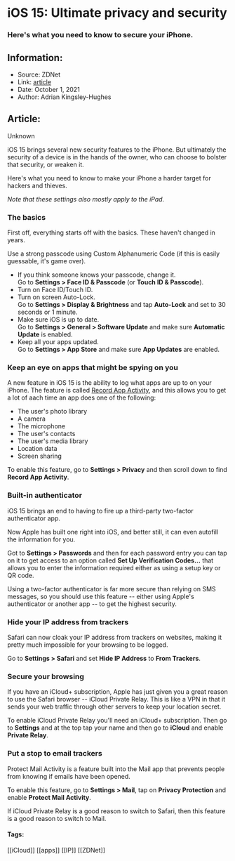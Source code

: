 # iOS 15: Ultimate privacy and security
### Here's what you need to know to secure your iPhone.

## Information:
+ Source: ZDNet
+ Link: [article](https://www.zdnet.com/article/ios-15-ultimate-privacy-and-security/)
+ Date: October 1, 2021
+ Author: Adrian Kingsley-Hughes


## Article:
Unknown

iOS 15 brings several new security features to the iPhone. But ultimately the security of a device is in the hands of the owner, who can choose to bolster that security, or weaken it.

Here's what you need to know to make your iPhone a harder target for hackers and thieves.

*Note that these settings also mostly apply to the iPad.*

### The basics

First off, everything starts off with the basics. These haven't changed in years.

Use a strong passcode using Custom Alphanumeric Code (if this is easily guessable, it's game over). 

* If you think someone knows your passcode, change it.  
Go to **Settings > Face ID & Passcode** (or **Touch ID & Passcode**).
* Turn on Face ID/Touch ID.
* Turn on screen Auto-Lock.  
Go to **Settings > Display & Brightness** and tap **Auto-Lock** and set to 30 seconds or 1 minute.
* Make sure iOS is up to date.  
Go to **Settings > General > Software Update** and make sure **Automatic Update** is enabled.
* Keep all your apps updated.  
Go to **Settings > App Store** and make sure **App Updates** are enabled.

### Keep an eye on apps that might be spying on you

A new feature in iOS 15 is the ability to log what apps are up to on your iPhone. The feature is called [Record App Activity](https://www.zdnet.com/article/ios-15-lets-you-spy-on-apps-that-might-be-spying-on-you/), and this allows you to get a lot of aach time an app does one of the following:

* The user's photo library
* A camera
* The microphone
* The user's contacts
* The user's media library
* Location data
* Screen sharing

To enable this feature, go to **Settings > Privacy** and then scroll down to find **Record App Activity**.

### Built-in authenticator






iOS 15 brings an end to having to fire up a third-party two-factor authenticator app.

Now Apple has built one right into iOS, and better still, it can even autofill the information for you.

Got to **Settings > Passwords** and then for each password entry you can tap on it to get access to an option called **Set Up Verification Codes…** that allows you to enter the information required either as using a setup key or QR code.

Using a two-factor authenticator is far more secure than relying on SMS messages, so you should use this feature -- either using Apple's authenticator or another app -- to get the highest security.

### Hide your IP address from trackers

Safari can now cloak your IP address from trackers on websites, making it pretty much impossible for your browsing to be logged.

Go to **Settings > Safari** and set **Hide IP Address** to **From Trackers**.

### Secure your browsing

If you have an iCloud+ subscription, Apple has just given you a great reason to use the Safari browser -- iCloud Private Relay. This is like a VPN in that it sends your web traffic through other servers to keep your location secret.

To enable iCloud Private Relay you'll need an iCloud+ subscription. Then go to **Settings** and at the top tap your name and then go to **iCloud** and enable **Private Relay**.

### Put a stop to email trackers

Protect Mail Activity is a feature built into the Mail app that prevents people from knowing if emails have been opened.

To enable this feature, go to **Settings > Mail**, tap on **Privacy Protection** and enable **Protect Mail Activity**.

If iCloud Private Relay is a good reason to switch to Safari, then this feature is a good reason to switch to Mail.





#### Tags:
[[iCloud]] [[apps]] [[IP]] [[ZDNet]]
